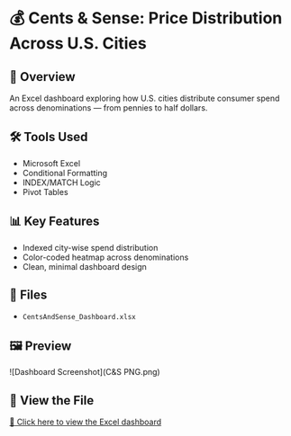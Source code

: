 # 💰 Cents & Sense: Price Distribution Across U.S. Cities

## 📌 Overview
An Excel dashboard exploring how U.S. cities distribute consumer spend across denominations — from pennies to half dollars.

## 🛠️ Tools Used
- Microsoft Excel
- Conditional Formatting
- INDEX/MATCH Logic
- Pivot Tables

## 📊 Key Features
- Indexed city-wise spend distribution
- Color-coded heatmap across denominations
- Clean, minimal dashboard design

## 📁 Files
- `CentsAndSense_Dashboard.xlsx`

## 🖼️ Preview

![Dashboard Screenshot](C&S PNG.png)

## 🔗 View the File  
[📂 Click here to view the Excel dashboard](https://github.com/prakshalishah/cents-and-sense-dashboard/blob/main/CentsAndSense_Dashboard.xlsx)
